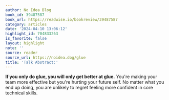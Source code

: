 ```yaml
---
author: No Idea Blog
book_id: 39487587
book_url: https://readwise.io/bookreview/39487587
category: articles
date: '2024-04-10 13:06:12'
highlight_id: 704833263
is_favorite: false
layout: highlight
note: ''
source: reader
source_url: https://noidea.dog/glue
title: 'Talk Abstract:'
---
```


**If you only do glue, you will only get better at glue.** You're making your team more effective but you're hurting your future self. No matter what you end up doing, you are unlikely to regret feeling more confident in core technical skills.